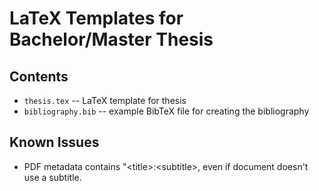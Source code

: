 LaTeX Templates for Bachelor/Master Thesis
==========================================

Contents
--------
* `thesis.tex` -- LaTeX template for thesis
* `bibliography.bib` -- example BibTeX file for creating the bibliography

Known Issues
------------
* PDF metadata contains &quot;&lt;title&gt;:&lt;subtitle&gt;, even if document doesn't use a subtitle.
